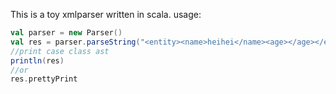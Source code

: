 This is a toy xmlparser written in scala.
usage:

```scala
val parser = new Parser()
val res = parser.parseString("<entity><name>heihei</name><age></age></entity>")
//print case class ast
println(res)
//or
res.prettyPrint
```
